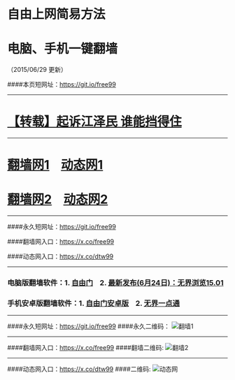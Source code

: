# 自由上网简易方法
# 电脑、手机一键翻墙
（2015/06/29 更新）

####本页短网址：https://git.io/free99

***

#  <a href="https://github.com/cunzhen99/zhen-news/blob/master/README.md" target="_blank">【转载】起诉江泽民 谁能挡得住</a>

***

# <a href="https://d3lqfn36ya87cv.cloudfront.net" target="_blank">翻墙网1</a>&nbsp;&nbsp;&nbsp;&nbsp;<a href="https://d3uzd7cb4l12h3.cloudfront.net/dttz_01.php/629" target="_blank">动态网1</a>

# <a href="https://x.co/fqw02" target="_blank">翻墙网2</a>&nbsp;&nbsp;&nbsp;&nbsp;<a href="https://x.co/dtw02" target="_blank">动态网2</a>

***

####永久短网址：https://git.io/free99

####翻墙网入口：https://x.co/free99

####动态网入口：https://x.co/dtw99

***

### 电脑版翻墙软件：1. <a href="https://d3lqfn36ya87cv.cloudfront.net/fga01.php?fid=fg754p.zip" target="_blank">自由门</a>&nbsp;&nbsp;&nbsp;&nbsp;2. <a href="https://d3lqfn36ya87cv.cloudfront.net/fga01.php?fid=u1501.zip" target="_blank">最新发布(6月24日)：无界浏览15.01</a>

### 手机安卓版翻墙软件：1. <a href="https://d3lqfn36ya87cv.cloudfront.net/fga01.php?fid=fgma32.apk" target="_blank">自由门安卓版</a>&nbsp;&nbsp;&nbsp;&nbsp;2. <a href="https://d3lqfn36ya87cv.cloudfront.net/fga01.php?fid=um3.2.apk" target="_blank">无界一点通</a>

***

####永久短网址：https://git.io/free99
####永久二维码：
![翻墙1](https://d3lqfn36ya87cv.cloudfront.net/pic/yjfq0.png)

***

####翻墙网入口：https://x.co/free99
####翻墙二维码:
![翻墙2](https://d3lqfn36ya87cv.cloudfront.net/pic/yjfq1.png)

***

####动态网入口：https://x.co/dtw99
####二维码:
![动态网](https://d3lqfn36ya87cv.cloudfront.net/pic/dtw1.png)
